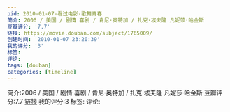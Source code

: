 ```yaml
---
pid: 2010-01-07-看过电影-歌舞青春
简介: 2006 / 美国 / 剧情 喜剧 / 肯尼·奥特加 / 扎克·埃夫隆 凡妮莎·哈金斯
豆瓣评分: '7.7'
链接: https://movie.douban.com/subject/1765009/
创建时间: '2010-01-07 23:20:39'
我的评分: '3'
标签:
评论:
tags: [douban]
categories: [timeline]
---
```

简介:2006 / 美国 / 剧情 喜剧 / 肯尼·奥特加 / 扎克·埃夫隆 凡妮莎·哈金斯
豆瓣评分:7.7
[链接](https://movie.douban.com/subject/1765009/)
我的评分:3
标签:
评论:
